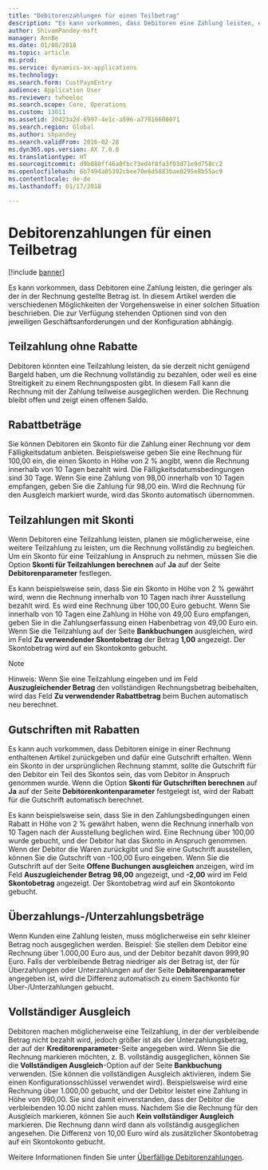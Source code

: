 ```yaml
---
title: "Debitorenzahlungen für einen Teilbetrag"
description: "Es kann vorkommen, dass Debitoren eine Zahlung leisten, die geringer als der in der Rechnung gestellte Betrag ist. In diesem Artikel werden die verschiedenen Möglichkeiten der Vorgehensweise in einer solchen Situation beschrieben. Die zur Verfügung stehenden Optionen sind von den jeweiligen Geschäftsanforderungen und der Konfiguration abhängig."
author: ShivamPandey-msft
manager: AnnBe
ms.date: 01/08/2018
ms.topic: article
ms.prod: 
ms.service: dynamics-ax-applications
ms.technology: 
ms.search.form: CustPaymEntry
audience: Application User
ms.reviewer: twheeloc
ms.search.scope: Core, Operations
ms.custom: 13011
ms.assetid: 20423a2d-6997-4e1c-a596-a77016600071
ms.search.region: Global
ms.author: shpandey
ms.search.validFrom: 2016-02-28
ms.dyn365.ops.version: AX 7.0.0
ms.translationtype: HT
ms.sourcegitcommit: d9b080ff46a0fbc73ed4f8fa3f03d71e9d758cc2
ms.openlocfilehash: 6b7494a05392cbee70e6d5883bae0295e8b55ac9
ms.contentlocale: de-de
ms.lasthandoff: 01/17/2018

---
```


# <a name="customer-payments-for-a-partial-amount"></a>Debitorenzahlungen für einen Teilbetrag

[!include [banner](../includes/banner.md)]

Es kann vorkommen, dass Debitoren eine Zahlung leisten, die geringer als der in der Rechnung gestellte Betrag ist. In diesem Artikel werden die verschiedenen Möglichkeiten der Vorgehensweise in einer solchen Situation beschrieben. Die zur Verfügung stehenden Optionen sind von den jeweiligen Geschäftsanforderungen und der Konfiguration abhängig.

<a name="partial-payment-with-no-discount"></a>Teilzahlung ohne Rabatte
--------------------------------

Debitoren könnten eine Teilzahlung leisten, da sie derzeit nicht genügend Bargeld haben, um die Rechnung vollständig zu bezahlen, oder weil es eine Streitigkeit zu einem Rechnungsposten gibt. In diesem Fall kann die Rechnung mit der Zahlung teilweise ausgeglichen werden. Die Rechnung bleibt offen und zeigt einen offenen Saldo.

## <a name="discount-amounts"></a>Rabattbeträge
Sie können Debitoren ein Skonto für die Zahlung einer Rechnung vor dem Fälligkeitsdatum anbieten. Beispielsweise geben Sie eine Rechnung für 100,00 ein, die einen Skonto in Höhe von 2 % angibt, wenn die Rechnung innerhalb von 10 Tagen bezahlt wird. Die Fälligkeitsdatumsbedingungen sind 30 Tage. Wenn Sie eine Zahlung von 98,00 innerhalb von 10 Tagen empfangen, geben Sie die Zahlung für 98,00 ein. Wird die Rechnung für den Ausgleich markiert wurde, wird das Skonto automatisch übernommen.

## <a name="partial-payments-with-cash-discounts"></a>Teilzahlungen mit Skonti
Wenn Debitoren eine Teilzahlung leisten, planen sie möglicherweise, eine weitere Teilzahlung zu leisten, um die Rechnung vollständig zu begleichen. Um ein Skonto für eine Teilzahlung in Anspruch zu nehmen, müssen Sie die Option **Skonti für Teilzahlungen berechnen** auf **Ja** auf der Seite **Debitorenparameter** festlegen. 

Es kann beispielsweise sein, dass Sie ein Skonto in Höhe von 2 % gewährt wird, wenn die Rechnung innerhalb von 10 Tagen nach ihrer Ausstellung bezahlt wird. Es wird eine Rechnung über 100,00 Euro gebucht. Wenn Sie innerhalb von 10 Tagen eine Zahlung in Höhe von 49,00 Euro empfangen, geben Sie in die Zahlungserfassung einen Habenbetrag von 49,00 Euro ein. Wenn Sie die Teilzahlung auf der Seite **Bankbuchungen** ausgleichen, wird im Feld **Zu verwendender Skontobetrag** der Betrag **1,00** angezeigt. Der Skontobetrag wird auf ein Skontokonto gebucht. 

> [!NOTE] 
> Hinweis: Wenn Sie eine Teilzahlung eingeben und im Feld **Auszugleichender Betrag** den vollständigen Rechnungsbetrag beibehalten, wird das Feld **Zu verwendender Rabattbetrag** beim Buchen automatisch neu berechnet.

## <a name="credit-notes-with-discounts"></a>Gutschriften mit Rabatten
Es kann auch vorkommen, dass Debitoren einige in einer Rechnung enthaltenen Artikel zurückgeben und dafür eine Gutschrift erhalten. Wenn ein Skonto in der ursprünglichen Rechnung stammt, sollte die Gutschrift für den Debitor ein Teil des Skontos sein, das vom Debitor in Anspruch genommen wurde. Wenn die Option **Skonti für Gutschriften berechnen** auf **Ja** auf der Seite **Debitorenkontenparameter** festgelegt ist, wird der Rabatt für die Gutschrift automatisch berechnet. 

Es kann beispielsweise sein, dass Sie in den Zahlungsbedingungen einen Rabatt in Höhe von 2 % gewährt haben, wenn die Rechnung innerhalb von 10 Tagen nach der Ausstellung beglichen wird. Eine Rechnung über 100,00 wurde gebucht, und der Debitor hat das Skonto in Anspruch genommen. Wenn der Debitor die Waren zurückgibt und Sie eine Gutschrift ausstellen, können Sie die Gutschrift von -100,00 Euro eingeben. Wenn Sie die Gutschrift auf der Seite **Offene Buchungen ausgleichen** anzeigen, wird im Feld **Auszugleichender Betrag** **98,00** angezeigt, und **-2,00** wird im Feld **Skontobetrag** angezeigt. Der Skontobetrag wird auf ein Skontokonto gebucht.

## <a name="overpaymentunderpayment-amounts"></a>Überzahlungs-/Unterzahlungsbeträge
Wenn Kunden eine Zahlung leisten, muss möglicherweise ein sehr kleiner Betrag noch ausgeglichen werden. Beispiel: Sie stellen dem Debitor eine Rechnung über 1.000,00 Euro aus, und der Debitor bezahlt davon 999,90 Euro. Falls der verbleibende Betrag niedriger als der Betrag ist, der für Überzahlungen oder Unterzahlungen auf der Seite **Debitorenparameter** angegeben ist, wird die Differenz automatisch zu einem Sachkonto für Über-/Unterzahlungen gebucht.

## <a name="full-settlement"></a>Vollständiger Ausgleich
Debitoren machen möglicherweise eine Teilzahlung, in der der verbleibende Betrag nicht bezahlt wird, jedoch größer ist als der Unterzahlungsbetrag, der auf der **Kreditorenparameter**-Seite angegeben wird. Wenn Sie die Rechnung markieren möchten, z. B. vollständig ausgeglichen, können Sie die **Vollständigen Ausgleich**-Option auf der Seite **Bankbuchung** verwenden. (Sie können die vollständigen Ausgleich aktivieren, indem Sie einen Konfigurationsschlüssel verwendet wird). Beispielsweise wird eine Rechnung über 1.000,00 gebucht, und der Debitor leistet eine Zahlung in Höhe von 990,00. Sie sind damit einverstanden, dass der Debitor die verbleibenden 10.00 nicht zahlen muss. Nachdem Sie die Rechnung für den Ausgleich markieren, können Sie auch **Kein vollständiger Ausgleich** markieren. Die Rechnung dann wird dann als vollständig ausgeglichen angesehen. Die Differenz von 10,00 Euro wird als zusätzlicher Skontobetrag auf ein Skontokonto gebucht.


Weitere Informationen finden Sie unter [Überfällige Debitorenzahlungen](tasks/deposit-customer-payments.md).

